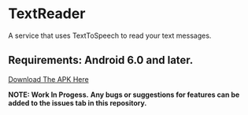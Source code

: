 # TextReader

A service that uses TextToSpeech to read your text messages. 

## Requirements: Android 6.0 and later.

[Download The APK Here](https://drive.google.com/file/d/1W9JN9_zSSnr_ozCufXYLHPyiRrWX0_j7/view?usp=sharing)

**NOTE: Work In Progess.** 
**Any bugs or suggestions for features can be added to the issues tab in this repository.**
